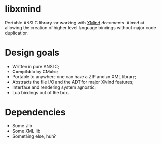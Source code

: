 libxmind
========

Portable ANSI C library for working with [XMind][1] documents. Aimed at allowing the creation of higher level language bindings without major code duplication. 

Design goals
============

* Written in pure ANSI C;
* Compilable by CMake;
* Portable to anywhere one can have a ZIP and an XML library;
* Abstracts the file I/O and the ADT for major XMind features;
* Interface and rendering system agnostic;
* Lua bindings out of the box.

Dependencies
============

* Some zlib
* Some XML lib
* Something else, huh?

[1]: http://www.xmind.net